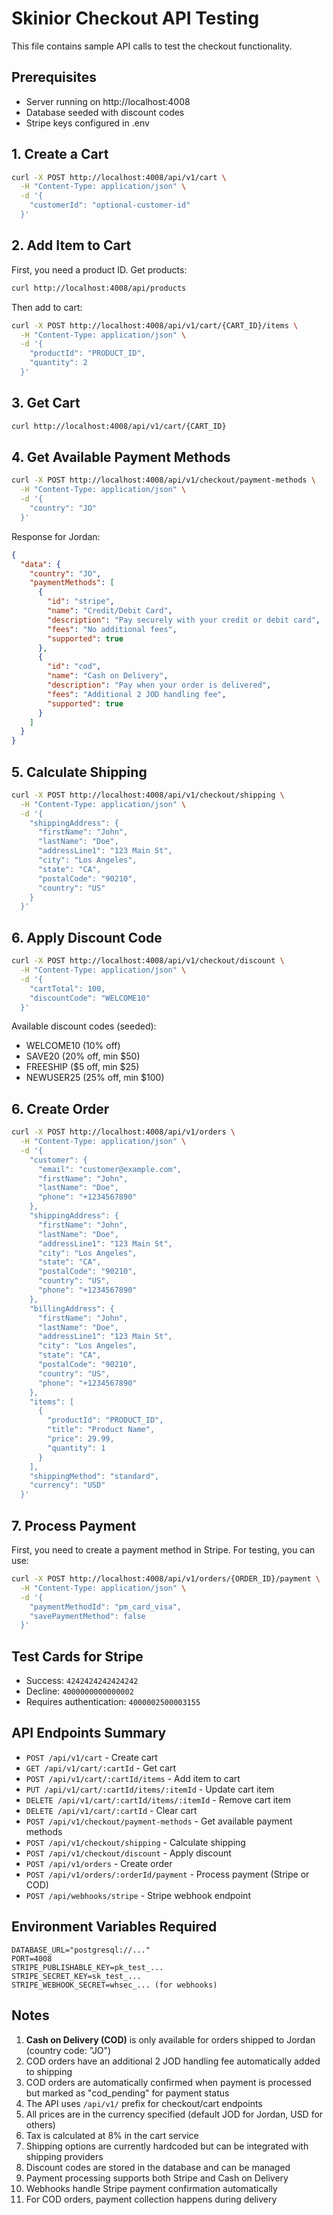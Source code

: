 # Skinior Checkout API Testing

This file contains sample API calls to test the checkout functionality.

## Prerequisites

- Server running on http://localhost:4008
- Database seeded with discount codes
- Stripe keys configured in .env

## 1. Create a Cart

```bash
curl -X POST http://localhost:4008/api/v1/cart \
  -H "Content-Type: application/json" \
  -d '{
    "customerId": "optional-customer-id"
  }'
```

## 2. Add Item to Cart

First, you need a product ID. Get products:

```bash
curl http://localhost:4008/api/products
```

Then add to cart:

```bash
curl -X POST http://localhost:4008/api/v1/cart/{CART_ID}/items \
  -H "Content-Type: application/json" \
  -d '{
    "productId": "PRODUCT_ID",
    "quantity": 2
  }'
```

## 3. Get Cart

```bash
curl http://localhost:4008/api/v1/cart/{CART_ID}
```

## 4. Get Available Payment Methods

```bash
curl -X POST http://localhost:4008/api/v1/checkout/payment-methods \
  -H "Content-Type: application/json" \
  -d '{
    "country": "JO"
  }'
```

Response for Jordan:

```json
{
  "data": {
    "country": "JO",
    "paymentMethods": [
      {
        "id": "stripe",
        "name": "Credit/Debit Card",
        "description": "Pay securely with your credit or debit card",
        "fees": "No additional fees",
        "supported": true
      },
      {
        "id": "cod",
        "name": "Cash on Delivery",
        "description": "Pay when your order is delivered",
        "fees": "Additional 2 JOD handling fee",
        "supported": true
      }
    ]
  }
}
```

## 5. Calculate Shipping

```bash
curl -X POST http://localhost:4008/api/v1/checkout/shipping \
  -H "Content-Type: application/json" \
  -d '{
    "shippingAddress": {
      "firstName": "John",
      "lastName": "Doe",
      "addressLine1": "123 Main St",
      "city": "Los Angeles",
      "state": "CA",
      "postalCode": "90210",
      "country": "US"
    }
  }'
```

## 6. Apply Discount Code

```bash
curl -X POST http://localhost:4008/api/v1/checkout/discount \
  -H "Content-Type: application/json" \
  -d '{
    "cartTotal": 100,
    "discountCode": "WELCOME10"
  }'
```

Available discount codes (seeded):

- WELCOME10 (10% off)
- SAVE20 (20% off, min $50)
- FREESHIP ($5 off, min $25)
- NEWUSER25 (25% off, min $100)

## 6. Create Order

```bash
curl -X POST http://localhost:4008/api/v1/orders \
  -H "Content-Type: application/json" \
  -d '{
    "customer": {
      "email": "customer@example.com",
      "firstName": "John",
      "lastName": "Doe",
      "phone": "+1234567890"
    },
    "shippingAddress": {
      "firstName": "John",
      "lastName": "Doe",
      "addressLine1": "123 Main St",
      "city": "Los Angeles",
      "state": "CA",
      "postalCode": "90210",
      "country": "US",
      "phone": "+1234567890"
    },
    "billingAddress": {
      "firstName": "John",
      "lastName": "Doe",
      "addressLine1": "123 Main St",
      "city": "Los Angeles",
      "state": "CA",
      "postalCode": "90210",
      "country": "US",
      "phone": "+1234567890"
    },
    "items": [
      {
        "productId": "PRODUCT_ID",
        "title": "Product Name",
        "price": 29.99,
        "quantity": 1
      }
    ],
    "shippingMethod": "standard",
    "currency": "USD"
  }'
```

## 7. Process Payment

First, you need to create a payment method in Stripe. For testing, you can use:

```bash
curl -X POST http://localhost:4008/api/v1/orders/{ORDER_ID}/payment \
  -H "Content-Type: application/json" \
  -d '{
    "paymentMethodId": "pm_card_visa",
    "savePaymentMethod": false
  }'
```

## Test Cards for Stripe

- Success: `4242424242424242`
- Decline: `4000000000000002`
- Requires authentication: `4000002500003155`

## API Endpoints Summary

- `POST /api/v1/cart` - Create cart
- `GET /api/v1/cart/:cartId` - Get cart
- `POST /api/v1/cart/:cartId/items` - Add item to cart
- `PUT /api/v1/cart/:cartId/items/:itemId` - Update cart item
- `DELETE /api/v1/cart/:cartId/items/:itemId` - Remove cart item
- `DELETE /api/v1/cart/:cartId` - Clear cart
- `POST /api/v1/checkout/payment-methods` - Get available payment methods
- `POST /api/v1/checkout/shipping` - Calculate shipping
- `POST /api/v1/checkout/discount` - Apply discount
- `POST /api/v1/orders` - Create order
- `POST /api/v1/orders/:orderId/payment` - Process payment (Stripe or COD)
- `POST /api/webhooks/stripe` - Stripe webhook endpoint

## Environment Variables Required

```env
DATABASE_URL="postgresql://..."
PORT=4008
STRIPE_PUBLISHABLE_KEY=pk_test_...
STRIPE_SECRET_KEY=sk_test_...
STRIPE_WEBHOOK_SECRET=whsec_... (for webhooks)
```

## Notes

1. **Cash on Delivery (COD)** is only available for orders shipped to Jordan (country code: "JO")
2. COD orders have an additional 2 JOD handling fee automatically added to shipping
3. COD orders are automatically confirmed when payment is processed but marked as "cod_pending" for payment status
4. The API uses `/api/v1/` prefix for checkout/cart endpoints
5. All prices are in the currency specified (default JOD for Jordan, USD for others)
6. Tax is calculated at 8% in the cart service
7. Shipping options are currently hardcoded but can be integrated with shipping providers
8. Discount codes are stored in the database and can be managed
9. Payment processing supports both Stripe and Cash on Delivery
10. Webhooks handle Stripe payment confirmation automatically
11. For COD orders, payment collection happens during delivery
